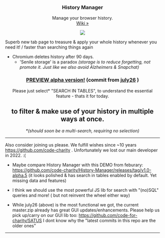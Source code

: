 <h3 align="center">History Manager</h3>

<p align="center">
    Manage your browser history.
    <br>
    <a href="https://github.com/code4charity/History-Manager/wiki/Developer-Notes">Wiki »</a>
</p>
<p align="center">
    <a href="https://github.com/victor-savinov/history-manager">
        <img src="https://github.com/victor-savinov/graphics/blob/master/icons/history-manager/raised-128.png">
    </a>
</p>

Superb new tab page to treasure & apply your whole history whenever you need it! / faster than searching things again
 -  Chromium deletes history after 90 days. 
    -  'Senile storage' is a paradox   _(storage is to reduce forgetting, not promote it. Just like we also avoid Alzheimers & Snapchat)_
<div align="center">
 
### [**PREVIEW alpha version!**](https://github.com/code-charity/History-Manager-with-indexedDB/archive/453f6696892e1182c9667467e5a50927a72d71ba.zip)   (commit from [july26](https://github.com/code-charity/History-Manager-with-indexedDB/tree/453f6696892e1182c9667467e5a50927a72d71ba)  )

 Please just select* "SEARCH IN TABLES", to understand the essential feature - thats it for today. 
## to filter & make use of your history in multiple ways at once.  

<i>*(should soon be a multi-search, requiring no selection) </i>
</div>

---

Also consider joining us please. We fulfill wishes since ~10 years https://github.com/code-charity  . Unfortunately we lost our main developer in 2022. :( 

 - Maybe compare History Manager with this DEMO from feburary:  https://github.com/code-charity/History-Manager/releases/tag/v1.0-alpha.5 (it looks polished & has search in tables enabled by default. Yet missing data and features)
 
 -  I think we  should use the most powerful JS lib for search with "(no)SQL" queries and more!   ( but not reinvent the wheel either way)

 -  While july26 (above)  is the most functional we got,   the current master.zip already has great GUI updates/enhancements. 
     Please help us pick up/carry on our GUI lib too: https://github.com/code-for-charity/SATUS  I dont know why the "latest commits in this repo are the older ones"

---

